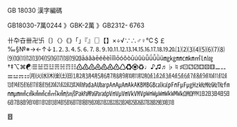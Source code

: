 GB 18030 漢字編碼

GB18030-7萬0244 》GBK-2萬 》GB2312- 6763

卄卆卋卌卍卐〔〕〈〉《》「」『』〖〗【】×÷√∵∴♂♀℃＄￡‰§№※→←↑↓⒈⒉⒊⒋⒌⒍⒎⒏⒐⒑⒒⒓⒔⒕⒖⒗⒘⒙⒚⒛⑴⑵⑶⑷⑸⑹⑺⑻⑼⑽⑾⑿⒀⒁⒂⒃⒄⒅⒆⒇āáǎàēéěèīíǐìōóǒòūúǔùǖǘǚǜü㎎㎏㎜㎝㎞㎡㏑㏒ †‡⌥⌘☯☰☱☲☳☴☵☶☷♳♴♵♶♷♸♹♺♻♼♽♩♪♫♬♭♮♯⚀⚁⚂⚃⚄⚅⚊⚋⚌⚍⚎⚏㈪㈫㈬㈭㈮㈯㈰㋀㋁㋂㋃㋄㋅㋆㋇㋈㋉㋊㋋㍘㍙㍚㍛㍜㍝㍞㍟㍠㍡㍢㍣㍤㍥㍦㍧㍨㍩㍪㍫㍬㍭㍮㍯㍰㍱㍲㍳㍴㎀㎁㎂㎃㎄㎅㎆㎇㎈㎉㎊㎋㎌㎍㎐㎑㎒㎓㎔㎙㎚㎛㎟㎠㎢㎣㎤㎥㎦㎧㎨㎩㎪㎫㎬㎭㎴㎵㎶㎷㎸㎹㎺㎻㎼㎽㎾㎿㏀㏁㏙㏠㏡㏢㏣㏤㏥㏦㏧㏨㏩㏪㏫㏬㏭㏮㏯㏰㏱㏲㏳㏴㏵㏵㏶㏷㏸㏹㏺㏻㏼㏽㏾

䷔

